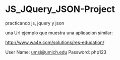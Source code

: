 # JS_JQuery_JSON-Project
practicando js, jquery y json


una Url ejemplo que muestra una aplicacion similar:

http://www.wa4e.com/solutions/res-education/

User Name: umsi@umich.edu
Password: php123
